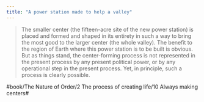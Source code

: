 ```yaml
---
title: "A power station made to help a valley"
---
```


> The smaller center (the fifteen-acre site of the new power station) is placed and formed and shaped in its entirety in such a way to bring the most good to the larger center (the whole valley). The benefit to the region of Earth where this power station is to be built is obvious. But as things stand, the center-forming process is not represented in the present process by any present political power, or by any operational step in the present process. Yet, in principle, such a process is clearly possible.  

#book/The Nature of Order/2 The process of creating life/10 Always making centers#